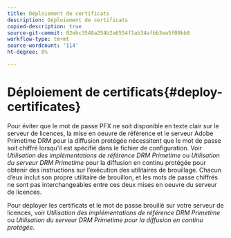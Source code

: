 ```yaml
---
title: Déploiement de certificats
description: Déploiement de certificats
copied-description: true
source-git-commit: 02ebc3548a254b2a6554f1ab34afbb3ea5f09bb8
workflow-type: tm+mt
source-wordcount: '114'
ht-degree: 0%

---
```


# Déploiement de certificats{#deploy-certificates}

Pour éviter que le mot de passe PFX ne soit disponible en texte clair sur le serveur de licences, la mise en oeuvre de référence et le serveur Adobe Primetime DRM pour la diffusion protégée nécessitent que le mot de passe soit chiffré lorsqu’il est spécifié dans le fichier de configuration. Voir *Utilisation des implémentations de référence DRM Primetime* ou *Utilisation du serveur DRM Primetime* pour la diffusion en continu protégée pour obtenir des instructions sur l’exécution des utilitaires de brouillage. Chacun d’eux inclut son propre utilitaire de brouillon, et les mots de passe chiffrés ne sont pas interchangeables entre ces deux mises en oeuvre du serveur de licences.

Pour déployer les certificats et le mot de passe brouillé sur votre serveur de licences, voir *Utilisation des implémentations de référence DRM Primetime* ou *Utilisation du serveur DRM Primetime pour la diffusion en continu protégée*.
